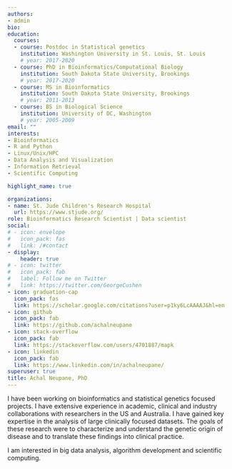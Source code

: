 ```yaml
---
authors:
- admin
bio:
education:
  courses:
  - course: Postdoc in Statistical genetics
    institution: Washington University in St. Louis, St. Louis
    # year: 2017-2020
  - course: PhD in Bioinformatics/Computational Biology
    institution: South Dakota State University, Brookings
    # year: 2017-2020
  - course: MS in Bioinformatics
    institution: South Dakota State University, Brookings
    # year: 2011-2013
  - course: BS in Biological Science
    institution: University of DC, Washington
    # year: 2005-2009
email: ""
interests:
- Bioinformatics
- R and Python
- Linux/Unix/HPC
- Data Analysis and Visualization
- Information Retrieval
- Scientific Computing

highlight_name: true

organizations:
- name: St. Jude Children's Research Hospital
  url: https://www.stjude.org/
role: Bioinformatics Research Scientist | Data scientist
social:
# - icon: envelope
#   icon_pack: fas
#   link: /#contact
- display:
    header: true
# - icon: twitter
#   icon_pack: fab
#   label: Follow me on Twitter
#   link: https://twitter.com/GeorgeCushen
- icon: graduation-cap
  icon_pack: fas
  link: https://scholar.google.com/citations?user=p1ky6LcAAAAJ&hl=en
- icon: github
  icon_pack: fab
  link: https://github.com/achalneupane
- icon: stack-overflow
  icon_pack: fab
  link: https://stackoverflow.com/users/4701887/mapk
- icon: linkedin
  icon_pack: fab
  link: https://www.linkedin.com/in/achalneupane/
superuser: true
title: Achal Neupane, PhD
---
```


I have been working on bioinformatics and statistical genetics focused projects. I have extensive experience in academic, clinical and industry collaborations with researchers in the US and Australia. I have gained key expertise in the analysis of large clinically focused datasets. The goals of these research were to characterize and understand the genetic origin of disease and to translate these findings into clinical practice.

I am interested in big data analysis, algorithm development and scientific computing.

<!--- comment --->
<!--- {{< icon name="download" pack="fas" >}} Download my {{< staticref "uploads/resume.pdf" "newtab" >}}resumé{{< /staticref >}}. --->